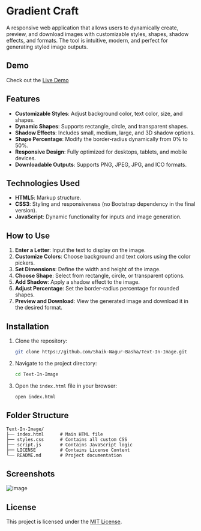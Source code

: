 # Gradient Craft

A responsive web application that allows users to dynamically create, preview, and download images with customizable styles, shapes, shadow effects, and formats. The tool is intuitive, modern, and perfect for generating styled image outputs.

## Demo

Check out the [Live Demo](https://shaik-nagur-basha.github.io/Text-In-Image/)

## Features

- **Customizable Styles**: Adjust background color, text color, size, and shapes.
- **Dynamic Shapes**: Supports rectangle, circle, and transparent shapes.
- **Shadow Effects**: Includes small, medium, large, and 3D shadow options.
- **Shape Percentage**: Modify the border-radius dynamically from 0% to 50%.
- **Responsive Design**: Fully optimized for desktops, tablets, and mobile devices.
- **Downloadable Outputs**: Supports PNG, JPEG, JPG, and ICO formats.

## Technologies Used

- **HTML5**: Markup structure.
- **CSS3**: Styling and responsiveness (no Bootstrap dependency in the final version).
- **JavaScript**: Dynamic functionality for inputs and image generation.

## How to Use

1. **Enter a Letter**: Input the text to display on the image.
2. **Customize Colors**: Choose background and text colors using the color pickers.
3. **Set Dimensions**: Define the width and height of the image.
4. **Choose Shape**: Select from rectangle, circle, or transparent options.
5. **Add Shadow**: Apply a shadow effect to the image.
6. **Adjust Percentage**: Set the border-radius percentage for rounded shapes.
7. **Preview and Download**: View the generated image and download it in the desired format.

## Installation

1. Clone the repository:
   ```bash
   git clone https://github.com/Shaik-Nagur-Basha/Text-In-Image.git
   ```
2. Navigate to the project directory:
   ```bash
   cd Text-In-Image
   ```
3. Open the `index.html` file in your browser:
   ```bash
   open index.html
   ```

## Folder Structure

```
Text-In-Image/
├── index.html      # Main HTML file
├── styles.css      # Contains all custom CSS
├── script.js       # Contains JavaScript logic
├── LICENSE         # Contains License Content
└── README.md       # Project documentation
```

## Screenshots

![image](https://github.com/user-attachments/assets/3d93fdae-c144-4ee6-bd19-78e957f5cef7)

## License

This project is licensed under the [MIT License](LICENSE).
